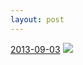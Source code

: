 ```yaml
---
layout: post
---
```


<p>
  <time><a href="/36">2013-09-03</a></time>
  <a href="/36"><img src="{{ site.assets_url }}/36-640.jpg" srcset="{{ site.assets_url }}/36-1280.jpg 1280w, {{ site.assets_url }}/36-960.jpg 960w, {{ site.assets_url }}/36-640.jpg 640w, {{ site.assets_url }}/36-320.jpg 320w" sizes="(min-width: 700px) 50vw, calc(100vw - 2rem)" /></a>
</p>
